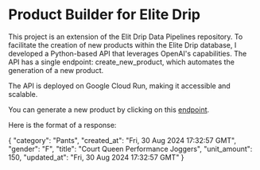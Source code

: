# Product Builder for Elite Drip

This project is an extension of the Elit Drip Data Pipelines repository. To facilitate the creation of new products within the Elite Drip database, I developed a Python-based API that leverages OpenAI's capabilities. The API has a single endpoint: create_new_product, which automates the generation of a new product.

The API is deployed on Google Cloud Run, making it accessible and scalable.

You can generate a new product by clicking on this [endpoint](https://product-builder-main-883192161608.us-central1.run.app/get_new_product).

Here is the format of a response:

{
  "category": "Pants",
  "created_at": "Fri, 30 Aug 2024 17:32:57 GMT",
  "gender": "F",
  "title": "Court Queen Performance Joggers",
  "unit_amount": 150,
  "updated_at": "Fri, 30 Aug 2024 17:32:57 GMT"
}
